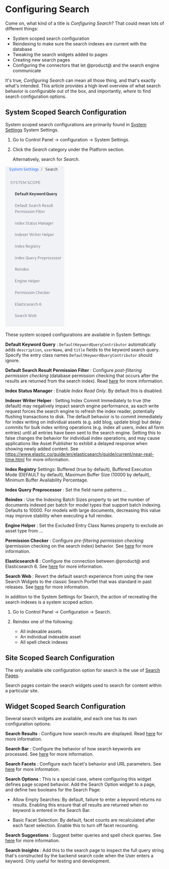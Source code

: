 # Configuring Search

Come on, what kind of a title is _Configuring Search_? That could mean lots of
different things: 

- System scoped search configuration
- Reindexing to make sure the search indexes are current with the database
- Tweaking the search widgets added to pages
- Creating new search pages
- Configuring the connectors that let @product@ and the search engine
    communicate

It's true, _Configuring Search_ can mean all those thing, and that's exactly
what's intended. This article provides a high level overview of what search
behavior is configurable out of the box, and importantly, _where_ to find search
configuration options.

## System Scoped Search Configuration

System scoped search configurations are primarily found in 
[System Settings](/discover/portal/-/knowledge_base/7-1/system-settings)
System Settings.

1.  Go to Control Panel &rarr; configuration &rarr; System Settings.

2.  Click the *Search* category under the Platform section.

    Alternatively, search for *Search*.

![Figure x: ](../../images/search-category-system-settings.png)

These system scoped configurations are available in System Settings:

**Default Keyword Query**
: `DefaultKeywordQueryContributor` automatically adds `description`, `userName`,
and `title` fields to the keyword search query. Specify the entry class names
`DefaultKeywordQueryContributor` should ignore.

**Default Search Result Permission Filter**
: Configure *post-filtering permission checking* (database permission checking
that occurs after the results are returned from the search index). Read 
[here](/discover/portal/-/knowledge_base/7-1/search-results-behavior#final-permissions-checking) 
for more information.

**Index Status Manager**
: Enable *Index Read Only*. By default this is disabled.
<!-- Need more information on this.-->

**Indexer Writer Helper**
: Setting Index Commit Immediately to true (the default) may negatively impact
search engine performance, as each write request forces the search engine to
refresh the index reader, potentially flushing transactions to disk. The default
behavior is to commit immediately for index writing on individual assets (e.g.
add blog, update blog) but delay commits for bulk index writing operations (e.g.
index all users, index all form entries) until all entries have been sent to the
search engine. Setting this to false changes the behavior for individual index
operations, and may cause applications like Asset Publisher to exhibit a delayed
response when showing newly added content. See
https://www.elastic.co/guide/en/elasticsearch/guide/current/near-real-time.html
for more information.
<!-- Q1: I just want to confirm: setting Index Commit Immediately to false only
changes the behavior for index writing on individual assets (add blogs entry,
for instance)? -->
<!-- Q2: Why is there another *Index Read Only* setting here? How does it differ
from the one in Index Status Manager? Are the values read in different places,
or is one not used at all?-->

**Index Registry**
Settings: Buffered (true by default), Buffered Execution Mode (DEFAULT by
default), Maximum Buffer Size (10000 by default), Minimum Buffer Availability
Percentage.
<!-- I need more information on these properties.-->

**Index Query Preprocessor**
: Set the field name patterns ...
<!-- Need more information -->

**Reindex**
: Use the Indexing Batch Sizes property to set the number of documents indexed
per batch for model types that support batch indexing. Defaults to 10000. For
models with large documents, decreasing this value may improve stability when
executing a full reindex.

**Engine Helper**
: Set the Excluded Entry Class Names property to exclude an asset type from ...
<!-- Need more information -->

**Permission Checker**
: Configure *pre-filtering permission checking* (permission checking on the
search index) behavior. See 
[here](/discover/portal/-/knowledge_base/7-1/search-results-behavior#initial-permissions-checking) 
for more information.

**Elasticsearch 6**
: Configure the connection between @product@ and Elasticsearch 6. See
[here](/discover/deployment/-/knowledge_base/7-1/configuring-the-liferay-elasticsearch-connector) 
for more information.

**Search Web**
: Revert the default search experience from using the new Search Widgets to the
classic Search Portlet that was standard in past releases. See 
[here](/discover/portal/-/knowledge_base/7-1/configuring-search-pages#legacy-search-experience)
for more information.

In addition to the System Settings for Search, the action of recreating the
search indexes is a system scoped action. 

1.  Go to Control Panel &rarr; Configuration &rarr; Search.

2.  Reindex one of the following:

    - All indexable assets
    - An individual indexable asset
    - All spell check indexes

## Site Scoped Search Configuration

The only available site configuration option for search is the use of
[Search Pages](/discover/portal/-/knowledge_base/7-1/configuring-search-pages).

Search pages contain the search widgets used to search for content within a
particular site.

## Widget Scoped Search Configuration

Several search widgets are available, and each one has its own configuration
options:

**Search Results**
:  Configure how search results are displayed. Read 
[here](/discover/portal/-/knowledge_base/7-1/search-results) for more
information.

**Search Bar**
: Configure the behavior of how search keywords are processed. See
[here](/discover/portal/-/knowledge_base/7-1/searching-for-assets#configuring-the-search-bar) 
for more information.

**Search Facets**
: Configure each facet's behavior and URL parameters. See
[here](/discover/portal/-/knowledge_base/7-1/facets) for more information.

**Search Options**
: This is a special case, where configuring this widget defines page scoped
behavior. Add the Search Option widget to a page, and define two booleans for
the Search Page: 

- Allow Empty Searches: By default, failure to enter a keyword returns no
    results. Enabling this ensure that _all_ results are returned when no
    keyword is entered in the Search Bar.

- Basic Facet Selection: By default, facet counts are recalculated after each
    facet selection. Enable this to turn off facet recounting.

**Search Suggestions**
: Suggest better queries and spell check queries. See
[here](/discover/portal/-/knowledge_base/7-1/searching-for-assets#search-suggestions) 
for more information.

**Search Insights**
: Add this to the search page to inspect the full query string that's
constructed by the backend search code when the User enters a keyword. Only
useful for testing and development.

